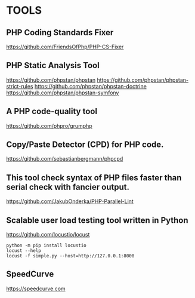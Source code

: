 # TOOLS

## PHP Coding Standards Fixer
https://github.com/FriendsOfPhp/PHP-CS-Fixer

## PHP Static Analysis Tool
https://github.com/phpstan/phpstan
https://github.com/phpstan/phpstan-strict-rules
https://github.com/phpstan/phpstan-doctrine
https://github.com/phpstan/phpstan-symfony

## A PHP code-quality tool
https://github.com/phpro/grumphp

## Copy/Paste Detector (CPD) for PHP code.
https://github.com/sebastianbergmann/phpcpd

## This tool check syntax of PHP files faster than serial check with fancier output.
https://github.com/JakubOnderka/PHP-Parallel-Lint

## Scalable user load testing tool written in Python
https://github.com/locustio/locust
```
python -m pip install locustio
locust --help
locust -f simple.py --host=http://127.0.0.1:8000
```
## SpeedCurve
https://speedcurve.com
